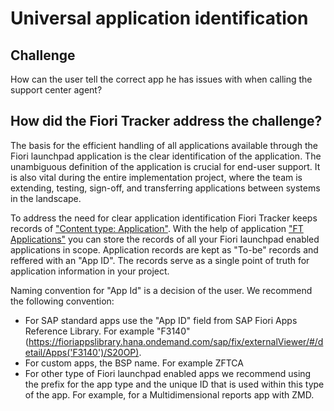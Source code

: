 # Universal application identification

## Challenge 
How can the user tell the correct app he has issues with when calling the support center agent?

## How did the Fiori Tracker address the challenge?

The basis for the efficient handling of all applications available through the Fiori launchpad application is the clear identification of the application. The unambiguous definition of the application is crucial for end-user support. It is also vital during the entire implementation project, where the team is extending, testing, sign-off, and transferring applications between systems in the landscape.

To address the need for clear application identification Fiori Tracker keeps records of ["Content type: Application"](../../tracked/SPS03/apps.md). With the help of application ["FT Applications"](../../core/SPS03/apps.md) you can store the records of all your Fiori launchpad enabled applications in scope. Application records are kept as "To-be" records and reffered with an "App ID". The records serve as a single point of truth for application information in your project. 

Naming convention for "App Id" is a decision of the user. We recommend the following convention:

- For SAP standard apps use the "App ID" field from SAP Fiori Apps Reference Library. For example "F3140" (https://fioriappslibrary.hana.ondemand.com/sap/fix/externalViewer/#/detail/Apps('F3140')/S20OP). 
- For custom apps, the BSP name. For example ZFTCA
- For other type of Fiori launchpad enabled apps we recommend using the prefix for the app type and the unique ID that is used within this type of the app. For example, for a Multidimensional reports app with ZMD<SQL query view name>.
